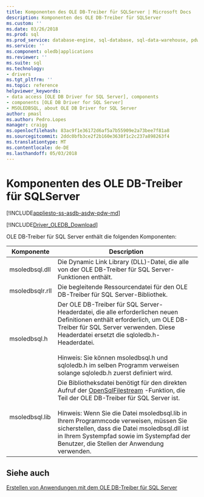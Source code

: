 ```yaml
---
title: Komponenten des OLE DB-Treiber für SQLServer | Microsoft Docs
description: Komponenten des OLE DB-Treiber für SQLServer
ms.custom: ''
ms.date: 03/26/2018
ms.prod: sql
ms.prod_service: database-engine, sql-database, sql-data-warehouse, pdw
ms.service: ''
ms.component: oledb|applications
ms.reviewer: ''
ms.suite: sql
ms.technology:
- drivers
ms.tgt_pltfrm: ''
ms.topic: reference
helpviewer_keywords:
- data access [OLE DB Driver for SQL Server], components
- components [OLE DB Driver for SQL Server]
- MSOLEDBSQL, about OLE DB Driver for SQL Server
author: pmasl
ms.author: Pedro.Lopes
manager: craigg
ms.openlocfilehash: 83ac9f1e36172d6af5a7b55909e2a73bee7f81a8
ms.sourcegitcommit: 2ddc0bfb3ce2f2b160e3638f1c2c237a898263f4
ms.translationtype: MT
ms.contentlocale: de-DE
ms.lasthandoff: 05/03/2018
---
```

# <a name="components-of-ole-db-driver-for-sql-server"></a>Komponenten des OLE DB-Treiber für SQLServer
[!INCLUDE[appliesto-ss-asdb-asdw-pdw-md](../../../includes/appliesto-ss-asdb-asdw-pdw-md.md)]

[!INCLUDE[Driver_OLEDB_Download](../../../includes/driver_oledb_download.md)]

  OLE DB-Treiber für SQL Server enthält die folgenden Komponenten:  

|Komponente|Description|  
|---------------|-----------------|  
|msoledbsql.dll|Die Dynamic Link Library (DLL)-Datei, die alle von der OLE DB-Treiber für SQL Server-Funktionen enthält.|  
|msoledbsqlr.rll|Die begleitende Ressourcendatei für den OLE DB-Treiber für SQL Server-Bibliothek.|   
|msoledbsql.h|Der OLE DB-Treiber für SQL Server-Headerdatei, die alle erforderlichen neuen Definitionen enthält erforderlich, um OLE DB-Treiber für SQL Server verwenden. Diese Headerdatei ersetzt die sqloledb.h-Headerdatei.<br /><br /> Hinweis: Sie können msoledbsql.h und sqloledb.h im selben Programm verweisen solange sqloledb.h zuerst definiert wird.|  
|msoledbsql.lib|Die Bibliotheksdatei benötigt für den direkten Aufruf der [OpenSqlFilestream](../../../relational-databases/blob/access-filestream-data-with-opensqlfilestream.md) -Funktion, die Teil der OLE DB-Treiber für SQL Server ist.<br /><br /> Hinweis: Wenn Sie die Datei msoledbsql.lib in Ihrem Programmcode verweisen, müssen Sie sicherstellen, dass die Datei msoledbsql.dll ist in Ihrem Systempfad sowie im Systempfad der Benutzer, die Stellen der Anwendung verwenden.|  

## <a name="see-also"></a>Siehe auch  
 [Erstellen von Anwendungen mit dem OLE DB-Treiber für SQL Server](../../oledb/applications/building-applications-with-oledb-driver-for-sql-server.md)  
